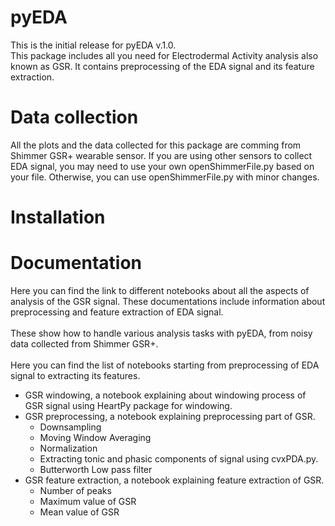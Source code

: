 # pyEDA
This is the initial release for pyEDA v.1.0.
<br />This package includes all you need for Electrodermal Activity analysis also known as GSR. It contains preprocessing of the EDA signal and its feature extraction.

# Data collection
All the plots and the data collected for this package are comming from Shimmer GSR+ wearable sensor. If you are using other sensors to collect EDA signal, you may need to use your own openShimmerFile.py based on your file. Otherwise, you can use openShimmerFile.py with minor changes. 

# Installation

# Documentation
Here you can find the link to different notebooks about all the aspects of analysis of the GSR signal. These documentations include information about preprocessing and feature extraction of EDA signal.
<br />
<br />
These show how to handle various analysis tasks with pyEDA, from noisy data collected from Shimmer GSR+.
<br />
<br />
Here you can find the list of notebooks starting from preprocessing of EDA signal to extracting its features.
* GSR windowing, a notebook explaining about windowing process of GSR signal using HeartPy package for windowing.
* GSR preprocessing, a notebook explaining preprocessing part of GSR.
  * Downsampling
  * Moving Window Averaging
  * Normalization
  * Extracting tonic and phasic components of signal using cvxPDA.py.
  * Butterworth Low pass filter
* GSR feature extraction, a notebook explaining feature extraction of GSR.
  * Number of peaks
  * Maximum value of GSR
  * Mean value of GSR
